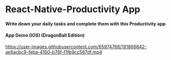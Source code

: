 # React-Native-Productivity App

#### Write down your daily tasks and complete them with this Productivity app

####  App Demo (IOS) (DragonBall Edition)


https://user-images.githubusercontent.com/65974766/191866842-ae6acbc9-feba-4160-b76f-f1fb9cc567df.mp4

